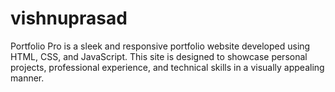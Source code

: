 # vishnuprasad
Portfolio Pro is a sleek and responsive portfolio website developed using HTML, CSS, and JavaScript. This site is designed to showcase personal projects, professional experience, and technical skills in a visually appealing manner.
